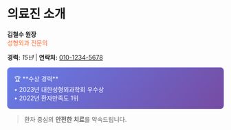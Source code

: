 # 의료진 소개

**김철수 원장**  
<span style="color: #FF6B35;">성형외과 전문의</span>

**경력:** *15년* | **연락처:** [010-1234-5678](tel:010-1234-5678)

<div style="background: linear-gradient(135deg, #667eea 0%, #764ba2 100%); padding: 16px; border-radius: 8px; color: white;">
  🏆 **수상 경력**<br/>
  • 2023년 대한성형외과학회 우수상<br/>
  • 2022년 환자만족도 1위
</div>

> 환자 중심의 **안전한 치료**를 약속드립니다.

